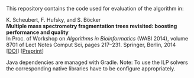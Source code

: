 This repository contains the code used for evaluation of the algorithm in:

K. Scheubert, F. Hufsky, and S. Böcker    
**Multiple mass spectrometry fragmentation trees revisited: boosting performance and quality**    
In Proc. of Workshop on *Algorithms in Bioinformatics* (WABI 2014), volume 8701 of Lect Notes Comput Sci, pages 217–231. Springer, Berlin, 2014    
\[[DOI](https://doi.org/10.1007/978-3-662-44753-6_17)\] \[[Preprint](https://bio.informatik.uni-jena.de/lit/2014/ScheubertEtAl_MultipleMassSpectrometry_preprint_2014.pdf)\]

Java dependencies are managed with Gradle. Note: To use the ILP solvers the corresponding native libraries
have to be configure appropriately.
